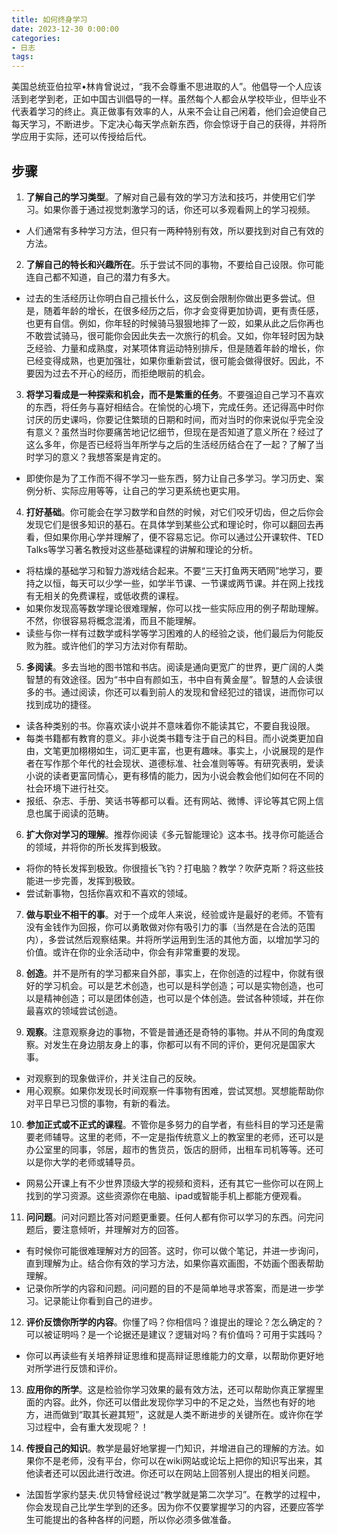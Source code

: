 ```yaml
---
title: 如何终身学习
date: 2023-12-30 0:00:00
categories:
- 日志
tags:
---
```

美国总统亚伯拉罕•林肯曾说过，“我不会尊重不思进取的人”。他倡导一个人应该活到老学到老，正如中国古训倡导的一样。虽然每个人都会从学校毕业，但毕业不代表着学习的终止。真正做事有效率的人，从来不会让自己闲着，他们会迫使自己每天学习，不断进步。下定决心每天学点新东西，你会惊讶于自己的获得，并将所学应用于实际，还可以传授给后代。
## 步骤
1. **了解自己的学习类型**。了解对自己最有效的学习方法和技巧，并使用它们学习。如果你善于通过视觉刺激学习的话，你还可以多观看网上的学习视频。
* 人们通常有多种学习方法，但只有一两种特别有效，所以要找到对自己有效的方法。

2. **了解自己的特长和兴趣所在**。乐于尝试不同的事物，不要给自己设限。你可能连自己都不知道，自己的潜力有多大。
* 过去的生活经历让你明白自己擅长什么，这反倒会限制你做出更多尝试。但是，随着年龄的增长，在很多经历之后，你才会变得更加协调，更有责任感，也更有自信。例如，你年轻的时候骑马狠狠地摔了一跤，如果从此之后你再也不敢尝试骑马，很可能你会因此失去一次旅行的机会。又如，你年轻时因为缺乏经验、力量和成熟度，对某项体育运动特别排斥，但是随着年龄的增长，你已经变得成熟，也更加强壮，如果你重新尝试，很可能会做得很好。因此，不要因为过去不开心的经历，而拒绝眼前的机会。

3. **将学习看成是一种探索和机会，而不是繁重的任务**。不要强迫自己学习不喜欢的东西，将任务与喜好相结合。在愉悦的心境下，完成任务。还记得高中时你讨厌的历史课吗，你要记住繁琐的日期和时间，而对当时的你来说似乎完全没有意义？虽然当时你要痛苦地记忆细节，但现在是否知道了意义所在？经过了这么多年，你是否已经将当年所学与之后的生活经历结合在了一起？了解了当时学习的意义？我想答案是肯定的。
* 即使你是为了工作而不得不学习一些东西，努力让自己多学习。学习历史、案例分析、实际应用等等，让自己的学习更系统也更实用。

4. **打好基础**。你可能会在学习数学和自然的时候，对它们咬牙切齿，但之后你会发现它们是很多知识的基石。在具体学到某些公式和理论时，你可以翻回去再看，但如果你用心学并理解了，便不容易忘记。你可以通过公开课软件、TED Talks等学习著名教授对这些基础课程的讲解和理论的分析。
* 将枯燥的基础学习和智力游戏结合起来。不要“三天打鱼两天晒网”地学习，要持之以恒，每天可以少学一些，如学半节课、一节课或两节课。并在网上找找有无相关的免费课程，或低收费的课程。
* 如果你发现高等数学理论很难理解，你可以找一些实际应用的例子帮助理解。不然，你很容易将概念混淆，而且不能理解。
* 读些与你一样有过数学或科学等学习困难的人的经验之谈，他们最后为何能反败为胜。或许他们的学习方法对你有帮助。

5. **多阅读**。多去当地的图书馆和书店。阅读是通向更宽广的世界，更广阔的人类智慧的有效途径。因为“书中自有颜如玉，书中自有黄金屋”。智慧的人会读很多的书。通过阅读，你还可以看到前人的发现和曾经犯过的错误，进而你可以找到成功的捷径。
* 读各种类别的书。你喜欢读小说并不意味着你不能读其它，不要自我设限。
* 每类书籍都有教育的意义。非小说类书籍专注于自己的科目。而小说类更加自由，文笔更加栩栩如生，词汇更丰富，也更有趣味。事实上，小说展现的是作者在写作那个年代的社会现状、道德标准、社会准则等等。有研究表明，爱读小说的读者更富同情心，更有移情的能力，因为小说会教会他们如何在不同的社会环境下进行社交。
* 报纸、杂志、手册、笑话书等都可以看。还有网站、微博、评论等其它网上信息也属于阅读的范畴。

6. **扩大你对学习的理解**。推荐你阅读《多元智能理论》这本书。找寻你可能适合的领域，并将你的所长发挥到极致。
* 将你的特长发挥到极致。你很擅长飞钓？打电脑？教学？吹萨克斯？将这些技能进一步完善，发挥到极致。
* 尝试新事物，包括你喜欢和不喜欢的领域。

7. **做与职业不相干的事**。对于一个成年人来说，经验或许是最好的老师。不管有没有金钱作为回报，你可以勇敢做对你有吸引力的事（当然是在合法的范围内），多尝试然后观察结果。并将所学运用到生活的其他方面，以增加学习的价值。或许在你的业余活动中，你会有非常重要的发现。

8. **创造**。并不是所有的学习都来自外部，事实上，在你创造的过程中，你就有很好的学习机会。可以是艺术创造，也可以是科学创造；可以是实物创造，也可以是精神创造；可以是团体创造，也可以是个体创造。尝试各种领域，并在你最喜欢的领域尝试创造。
9. **观察**。注意观察身边的事物，不管是普通还是奇特的事物。并从不同的角度观察。对发生在身边朋友身上的事，你都可以有不同的评价，更何况是国家大事。
* 对观察到的现象做评价，并关注自己的反映。
* 用心观察。如果你发现长时间观察一件事物有困难，尝试冥想。冥想能帮助你对平日早已习惯的事物，有新的看法。

10. **参加正式或不正式的课程**。不管你是多努力的自学者，有些科目的学习还是需要老师辅导。这里的老师，不一定是指传统意义上的教室里的老师，还可以是办公室里的同事，邻居，超市的售货员，饭店的厨师，出租车司机等等。还可以是你大学的老师或辅导员。
* 网易公开课上有不少世界顶级大学的视频和资料，还有其它一些你可以在网上找到的学习资源。这些资源你在电脑、ipad或智能手机上都能方便观看。

11. **问问题**。问对问题比答对问题更重要。任何人都有你可以学习的东西。问完问题后，要注意倾听，并理解对方的回答。
* 有时候你可能很难理解对方的回答。这时，你可以做个笔记，并进一步询问，直到理解为止。结合你有效的学习方法，如果你喜欢画图，不妨画个图表帮助理解。
* 记录你所学的内容和问题。问问题的目的不是简单地寻求答案，而是进一步学习。记录能让你看到自己的进步。
12. **评价反馈你所学的内容**。你懂了吗？你相信吗？谁提出的理论？怎么确定的？可以被证明吗？是一个论据还是建议？逻辑对吗？有价值吗？可用于实践吗？
* 你可以再读些有关培养辩证思维和提高辩证思维能力的文章，以帮助你更好地对所学进行反馈和评价。
13. **应用你的所学**。这是检验你学习效果的最有效方法，还可以帮助你真正掌握里面的内容。此外，你还可以借此发现你学习中的不足之处，当然也有好的地方，进而做到“取其长避其短”，这就是人类不断进步的关键所在。或许你在学习过程中，会有重大发现呢？！

14. **传授自己的知识**。教学是最好地掌握一门知识，并增进自己的理解的方法。如果你不是老师，没有平台，你可以在wiki网站或论坛上把你的知识写出来，其他读者还可以因此进行改进。你还可以在网站上回答别人提出的相关问题。
* 法国哲学家约瑟夫.优贝特曾经说过“教学就是第二次学习”。在教学的过程中，你会发现自己比学生学到的还多。因为你不仅要掌握学习的内容，还要应答学生可能提出的各种各样的问题，所以你必须多做准备。
